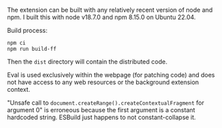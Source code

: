 The extension can be built with any relatively recent version of node and npm.
I built this with node v18.7.0 and npm 8.15.0 on Ubuntu 22.04.

Build process:

```
npm ci
npm run build-ff
```

Then the `dist` directory will contain the distributed code.

Eval is used exclusively within the webpage (for patching code) and does not have access to any web resources or the background extension context.

"Unsafe call to `document.createRange().createContextualFragment` for argument 0" is erroneous because the first argument is a constant hardcoded string. ESBuild just happens to not constant-collapse it.
